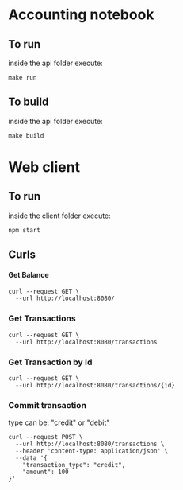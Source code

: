 # Accounting notebook

## To run

inside the api folder execute:

```
make run
```

## To build

inside the api folder execute:

```
make build
```

# Web client

## To run

inside the client folder execute:

```
npm start
```

## Curls

#### Get Balance

```
curl --request GET \
  --url http://localhost:8080/
```

### Get Transactions

```
curl --request GET \
  --url http://localhost:8080/transactions
```

### Get Transaction by Id

```
curl --request GET \
  --url http://localhost:8080/transactions/{id}
```

### Commit transaction

type can be: "credit" or "debit"

```
curl --request POST \
  --url http://localhost:8080/transactions \
  --header 'content-type: application/json' \
  --data '{
	"transaction_type": "credit",
	"amount": 100
}'
```
